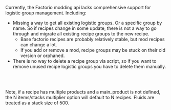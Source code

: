 Currently, the Factorio modding api lacks comprehensive support for logistic group management. Including:
- Missing a way to get all existing logistic groups. Or a specific group by name. So if recipes change in some update, there is not a way to go through and migrate all existing recipe groups to the new recipe.
  - Base factorio recipes are probably relatively stable, but mod recipes can change a lot.
  - If you add or remove a mod, recipe groups may be stuck on their old version or orphaned.
- There is no way to delete a recipe group via script, so if you want to remove unused recipe logistic groups you have to delete them manually.

<br/><br/>

Note, if a recipe has multiple products and a main_product is not defined, the N items/stacks multiplier option will default to N recipes. Fluids are treated as a stack size of 500.

